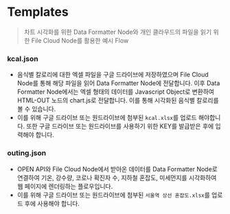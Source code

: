 # Templates 

> 차트 시각화를 위한 Data Formatter Node와 개인 클라우드의 파일을 읽기 위한 File Cloud Node를 활용한 예시 Flow



### kcal.json

- 음식별 칼로리에 대한 엑셀 파일을 구글 드라이브에 저장하였으며 File Cloud Node를 통해 해당 파일을 읽어 Data Formatter Node에 전달합니다. 이후 Data Formatter Node에서는 엑셀 형태의 데이터를 Javascript Object로 변환하여 HTML-OUT 노드의 chart.js로 전달합니다. 이를 통해 시각화된 음식별 칼로리를 볼 수 있습니다.
- 이를 위해 구글 드라이브 또는 원드라이브에 첨부된 `kcal.xlsx`를 업로드 해야합니다. 또한 구글 드라이브 또는 원드라이브를 사용하기 위한 KEY를 발급받은 후에 입력해야 합니다.



### outing.json

- OPEN API와 File Cloud Node에서 받아온 데이터를 Data Formatter Node로 연결하여 기온, 강수량, 코로나 확진자 수, 지하철 혼잡도, 미세먼지를 시각화하여 웹 페이지에 렌더링하는 플로우입니다.
- 이를 위해 구글 드라이브 또는 원드라이브에 첨부된 `서울역 상선 혼잡도.xlsx`를 업로드 후에 사용해야 합니다.
